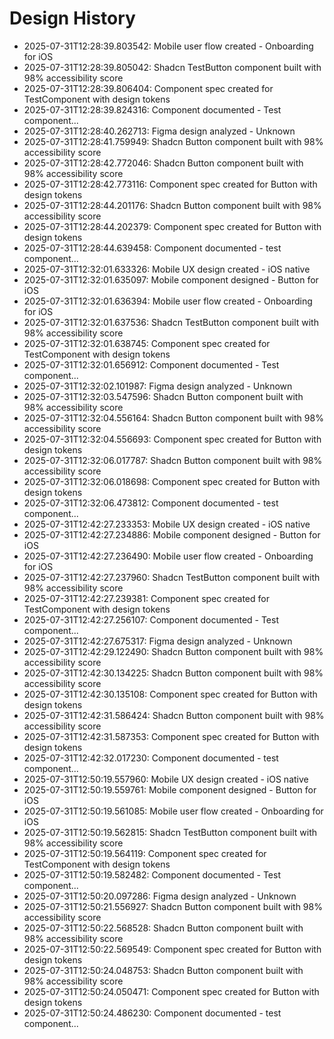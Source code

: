 # Design History

- 2025-07-31T12:28:39.803542: Mobile user flow created - Onboarding for iOS
- 2025-07-31T12:28:39.805042: Shadcn TestButton component built with 98% accessibility score
- 2025-07-31T12:28:39.806404: Component spec created for TestComponent with design tokens
- 2025-07-31T12:28:39.824316: Component documented - Test component...
- 2025-07-31T12:28:40.262713: Figma design analyzed - Unknown
- 2025-07-31T12:28:41.759949: Shadcn Button component built with 98% accessibility score
- 2025-07-31T12:28:42.772046: Shadcn Button component built with 98% accessibility score
- 2025-07-31T12:28:42.773116: Component spec created for Button with design tokens
- 2025-07-31T12:28:44.201176: Shadcn Button component built with 98% accessibility score
- 2025-07-31T12:28:44.202379: Component spec created for Button with design tokens
- 2025-07-31T12:28:44.639458: Component documented - test component...
- 2025-07-31T12:32:01.633326: Mobile UX design created - iOS native
- 2025-07-31T12:32:01.635097: Mobile component designed - Button for iOS
- 2025-07-31T12:32:01.636394: Mobile user flow created - Onboarding for iOS
- 2025-07-31T12:32:01.637536: Shadcn TestButton component built with 98% accessibility score
- 2025-07-31T12:32:01.638745: Component spec created for TestComponent with design tokens
- 2025-07-31T12:32:01.656912: Component documented - Test component...
- 2025-07-31T12:32:02.101987: Figma design analyzed - Unknown
- 2025-07-31T12:32:03.547596: Shadcn Button component built with 98% accessibility score
- 2025-07-31T12:32:04.556164: Shadcn Button component built with 98% accessibility score
- 2025-07-31T12:32:04.556693: Component spec created for Button with design tokens
- 2025-07-31T12:32:06.017787: Shadcn Button component built with 98% accessibility score
- 2025-07-31T12:32:06.018698: Component spec created for Button with design tokens
- 2025-07-31T12:32:06.473812: Component documented - test component...
- 2025-07-31T12:42:27.233353: Mobile UX design created - iOS native
- 2025-07-31T12:42:27.234886: Mobile component designed - Button for iOS
- 2025-07-31T12:42:27.236490: Mobile user flow created - Onboarding for iOS
- 2025-07-31T12:42:27.237960: Shadcn TestButton component built with 98% accessibility score
- 2025-07-31T12:42:27.239381: Component spec created for TestComponent with design tokens
- 2025-07-31T12:42:27.256107: Component documented - Test component...
- 2025-07-31T12:42:27.675317: Figma design analyzed - Unknown
- 2025-07-31T12:42:29.122490: Shadcn Button component built with 98% accessibility score
- 2025-07-31T12:42:30.134225: Shadcn Button component built with 98% accessibility score
- 2025-07-31T12:42:30.135108: Component spec created for Button with design tokens
- 2025-07-31T12:42:31.586424: Shadcn Button component built with 98% accessibility score
- 2025-07-31T12:42:31.587353: Component spec created for Button with design tokens
- 2025-07-31T12:42:32.017230: Component documented - test component...
- 2025-07-31T12:50:19.557960: Mobile UX design created - iOS native
- 2025-07-31T12:50:19.559761: Mobile component designed - Button for iOS
- 2025-07-31T12:50:19.561085: Mobile user flow created - Onboarding for iOS
- 2025-07-31T12:50:19.562815: Shadcn TestButton component built with 98% accessibility score
- 2025-07-31T12:50:19.564119: Component spec created for TestComponent with design tokens
- 2025-07-31T12:50:19.582482: Component documented - Test component...
- 2025-07-31T12:50:20.097286: Figma design analyzed - Unknown
- 2025-07-31T12:50:21.556927: Shadcn Button component built with 98% accessibility score
- 2025-07-31T12:50:22.568528: Shadcn Button component built with 98% accessibility score
- 2025-07-31T12:50:22.569549: Component spec created for Button with design tokens
- 2025-07-31T12:50:24.048753: Shadcn Button component built with 98% accessibility score
- 2025-07-31T12:50:24.050471: Component spec created for Button with design tokens
- 2025-07-31T12:50:24.486230: Component documented - test component...
